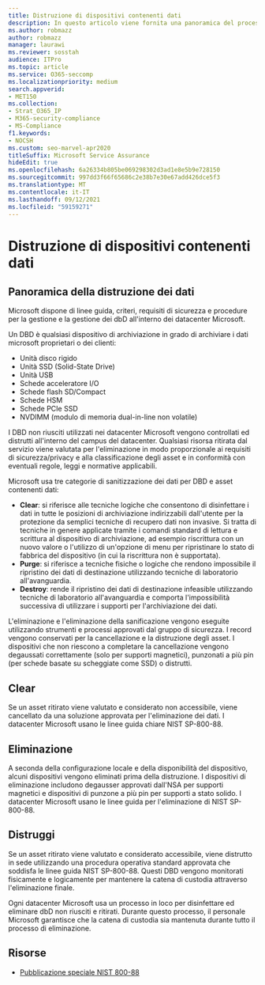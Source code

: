 ```yaml
---
title: Distruzione di dispositivi contenenti dati
description: In questo articolo viene fornita una panoramica del processo di distruzione dei dispositivi per i data center Microsoft.
ms.author: robmazz
author: robmazz
manager: laurawi
ms.reviewer: sosstah
audience: ITPro
ms.topic: article
ms.service: O365-seccomp
ms.localizationpriority: medium
search.appverid:
- MET150
ms.collection:
- Strat_O365_IP
- M365-security-compliance
- MS-Compliance
f1.keywords:
- NOCSH
ms.custom: seo-marvel-apr2020
titleSuffix: Microsoft Service Assurance
hideEdit: true
ms.openlocfilehash: 6a26334b805be069298302d3ad1e8e5b9e728150
ms.sourcegitcommit: 997dd3f66f65686c2e38b7e30e67add426dce5f3
ms.translationtype: MT
ms.contentlocale: it-IT
ms.lasthandoff: 09/12/2021
ms.locfileid: "59159271"
---
```

# <a name="data-bearing-device-destruction"></a>Distruzione di dispositivi contenenti dati

## <a name="data-destruction-overview"></a>Panoramica della distruzione dei dati

Microsoft dispone di linee guida, criteri, requisiti di sicurezza e procedure per la gestione e la gestione dei dbD all'interno dei datacenter Microsoft.

Un DBD è qualsiasi dispositivo di archiviazione in grado di archiviare i dati microsoft proprietari o dei clienti:

- Unità disco rigido
- Unità SSD (Solid-State Drive)
- Unità USB
- Schede acceleratore I/O
- Schede flash SD/Compact
- Schede HSM
- Schede PCIe SSD
- NVDIMM (modulo di memoria dual-in-line non volatile)

I DBD non riusciti utilizzati nei datacenter Microsoft vengono controllati ed distrutti all'interno del campus del datacenter. Qualsiasi risorsa ritirata dal servizio viene valutata per l'eliminazione in modo proporzionale ai requisiti di sicurezza/privacy e alla classificazione degli asset e in conformità con eventuali regole, leggi e normative applicabili.

Microsoft usa tre categorie di sanitizzazione dei dati per DBD e asset contenenti dati:

- **Clear**: si riferisce alle tecniche logiche che consentono di disinfettare i dati in tutte le posizioni di archiviazione indirizzabili dall'utente per la protezione da semplici tecniche di recupero dati non invasive. Si tratta di tecniche in genere applicate tramite i comandi standard di lettura e scrittura al dispositivo di archiviazione, ad esempio riscrittura con un nuovo valore o l'utilizzo di un'opzione di menu per ripristinare lo stato di fabbrica del dispositivo (in cui la riscrittura non è supportata).
- **Purge**: si riferisce a tecniche fisiche o logiche che rendono impossibile il ripristino dei dati di destinazione utilizzando tecniche di laboratorio all'avanguardia.
- **Destroy**: rende il ripristino dei dati di destinazione infeasible utilizzando tecniche di laboratorio all'avanguardia e comporta l'impossibilità successiva di utilizzare i supporti per l'archiviazione dei dati.

L'eliminazione e l'eliminazione della sanificazione vengono eseguite utilizzando strumenti e processi approvati dal gruppo di sicurezza. I record vengono conservati per la cancellazione e la distruzione degli asset. I dispositivi che non riescono a completare la cancellazione vengono degaussati correttamente (solo per supporti magnetici), punzonati a più pin (per schede basate su scheggiate come SSD) o distrutti.

## <a name="clear"></a>Clear

Se un asset ritirato viene valutato e considerato non accessibile, viene cancellato da una soluzione approvata per l'eliminazione dei dati. I datacenter Microsoft usano le linee guida chiare NIST SP-800-88.

## <a name="purge"></a>Eliminazione

A seconda della configurazione locale e della disponibilità del dispositivo, alcuni dispositivi vengono eliminati prima della distruzione. I dispositivi di eliminazione includono degausser approvati dall'NSA per supporti magnetici e dispositivi di punzone a più pin per supporti a stato solido. I datacenter Microsoft usano le linee guida per l'eliminazione di NIST SP-800-88.

## <a name="destroy"></a>Distruggi

Se un asset ritirato viene valutato e considerato accessibile, viene distrutto in sede utilizzando una procedura operativa standard approvata che soddisfa le linee guida NIST SP-800-88. Questi DBD vengono monitorati fisicamente e logicamente per mantenere la catena di custodia attraverso l'eliminazione finale.

Ogni datacenter Microsoft usa un processo in loco per disinfettare ed eliminare dbD non riusciti e ritirati. Durante questo processo, il personale Microsoft garantisce che la catena di custodia sia mantenuta durante tutto il processo di eliminazione.

## <a name="resources"></a>Risorse

- [Pubblicazione speciale NIST 800-88](https://nvlpubs.nist.gov/nistpubs/SpecialPublications/NIST.SP.800-88r1.pdf)
